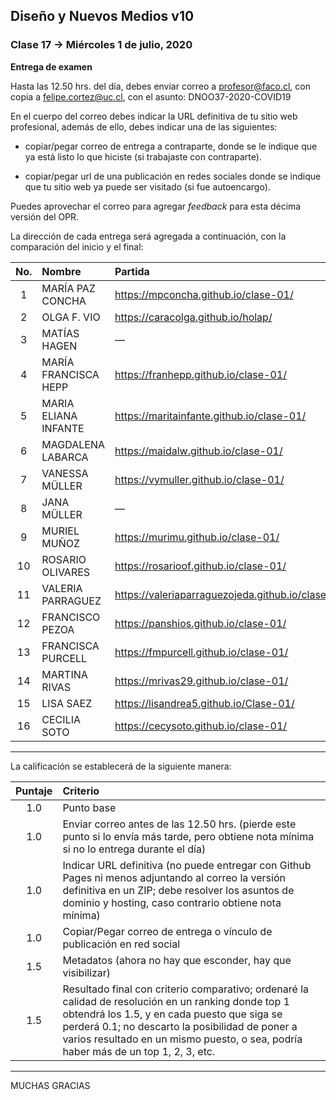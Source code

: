 ## Diseño y Nuevos Medios v10 

### Clase 17 → Miércoles 1 de julio, 2020

**Entrega de examen**

Hasta las 12.50 hrs. del día, debes enviar correo a profesor@faco.cl, con copia a felipe.cortez@uc.cl, con el asunto: DNOO37-2020-COVID19

En el cuerpo del correo debes indicar la URL definitiva de tu sitio web profesional, además de ello, debes indicar una de las siguientes: 

- copiar/pegar correo de entrega a contraparte, donde se le indique que ya está listo lo que hiciste (si trabajaste con contraparte).

- copiar/pegar url de una publicación en redes sociales donde se indique que tu sitio web ya puede ser visitado (si fue autoencargo).

Puedes aprovechar el correo para agregar *feedback* para esta décima versión del OPR.

La dirección de cada entrega será agregada a continuación, con la comparación del inicio y el final:


| No.   | Nombre        | Partida                   | Llegada              | NOTA  |
|:-----:|:--------------|:--------------------------|:---------------------|:-----:|
| 1 | MARÍA PAZ CONCHA  | https://mpconcha.github.io/clase-01/    | Pendiente | Pendiente |
| 2 | OLGA F. VIO       | https://caracolga.github.io/holap/  | Pendiente | Pendiente |
| 3 | MATÍAS HAGEN      | —                     | Pendiente | Pendiente |
| 4 | MARÍA FRANCISCA HEPP  | https://franhepp.github.io/clase-01/    | Pendiente | Pendiente |
| 5 | MARIA ELIANA INFANTE  | https://maritainfante.github.io/clase-01/ | Pendiente | Pendiente |  
| 6 | MAGDALENA LABARCA   | https://maidalw.github.io/clase-01/   | Pendiente | Pendiente |
| 7  | VANESSA MÜLLER    | https://vymuller.github.io/clase-01/    | Pendiente | Pendiente |
| 8  | JANA MÜLLER     | —                     | Pendiente | Pendiente |
| 9  | MURIEL MUÑOZ      | https://murimu.github.io/clase-01/    | Pendiente | Pendiente |
| 10  | ROSARIO OLIVARES    | https://rosarioof.github.io/clase-01/   | Pendiente | Pendiente |
| 11  | VALERIA PARRAGUEZ   | https://valeriaparraguezojeda.github.io/clase1/ | Pendiente | Pendiente |
| 12  | FRANCISCO PEZOA   | https://panshios.github.io/clase-01/    | Pendiente | Pendiente |
| 13  | FRANCISCA PURCELL   | https://fmpurcell.github.io/clase-01/   | Pendiente | Pendiente |
| 14  | MARTINA RIVAS     | https://mrivas29.github.io/clase-01/    | Pendiente | Pendiente |
| 15  | LISA SAEZ       | https://lisandrea5.github.io/Clase-01/      | Pendiente | Pendiente |
| 16  | CECILIA SOTO      | https://cecysoto.github.io/clase-01/    | Pendiente | Pendiente |

- - - - - - - - - - - - - - 

La calificación se establecerá de la siguiente manera: 

| Puntaje | Criterio  |
|:-------:|:----------|
| 1.0 | Punto base    |
| 1.0 | Enviar correo antes de las 12.50 hrs. (pierde este punto si lo envía más tarde, pero obtiene nota mínima si no lo entrega durante el día)
| 1.0 | Indicar URL definitiva (no puede entregar con Github Pages ni menos adjuntando al correo la versión definitiva en un ZIP; debe resolver los asuntos de dominio y hosting, caso contrario obtiene nota mínima) |
| 1.0 | Copiar/Pegar correo de entrega o vínculo de publicación en red social |
| 1.5 | Metadatos (ahora no hay que esconder, hay que visibilizar) |
| 1.5 | Resultado final con criterio comparativo; ordenaré la calidad de resolución en un ranking donde top 1 obtendrá los 1.5, y en cada puesto que siga se perderá 0.1; no descarto la posibilidad de poner a varios resultado en un mismo puesto, o sea, podría haber más de un top 1, 2, 3, etc. |

- - - - - - - - - - - - - - 

MUCHAS GRACIAS
